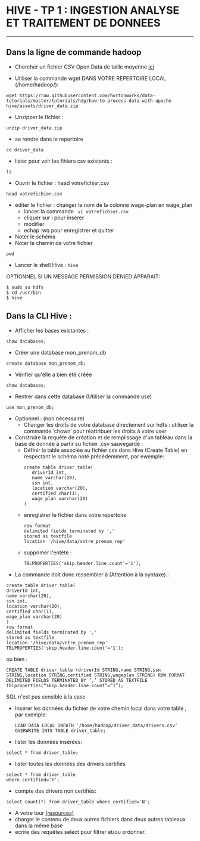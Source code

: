 # HIVE - TP 1 : INGESTION ANALYSE ET TRAITEMENT DE DONNEES
---
## Dans la ligne de commande hadoop

* Chercher un fichier CSV Open Data de taille moyenne   [ici](https://raw.githubusercontent.com/hortonworks/data-tutorials/master/tutorials/hdp/how-to-process-data-with-apache-hive/assets/driver_data.zip)

- Utiliser la commande wget DANS VOTRE REPERTOIRE LOCAL (/home/hadoop/):
```
wget https://raw.githubusercontent.com/hortonworks/data-tutorials/master/tutorials/hdp/how-to-process-data-with-apache-hive/assets/driver_data.zip
```
- Unzipper le fichier :
```
unzip driver_data.zip
```
- se rendre dans le repertoire 
```
cd driver_data
```
- lister pour voir les fihiers csv existants :
```
ls
```
- Ouvrir le fichier : head votrefichier.csv
```
head votrefichier.csv
```
- éditer le fichier : changer le nom de la colonne wage-plan en wage_plan
    - lancer la commande ``` vi votrefichier.csv```
    - cliquer sur i pour insérer
    - modifier
    - echap :wq pour enregistrer et quitter
- Noter le schéma
- Noter le chemin de votre fichier 
```
pwd
```
- Lancer le shell Hive :  ```hive```

OPTIONNEL SI UN MESSAGE PERMISSION DENIED APPARAIT:
```console
$ sudo su hdfs
$ cd /usr/bin
$ hive
```
## Dans la CLI Hive :
- Afficher les bases existantes : 
```
show databases;
```
* Créer une database mon_prenom_db 
```
create database mon_prenom_db;
```
- Vérifier qu'elle a bien été créée
```
show databases;
```
- Rentrer dans cette database (Utiliser la commande use)
```
use mon_prenom_db;
```
- Optionnel : (non nécessaire)
    - Changer les droits de votre database directement sur hdfs : utiliser la commande ‘chown’ pour réattribuer les droits à votre user
- Construire la requête de création et de remplissage d'un tableau dans la base de donnée à partir su fichier .csv sauvegardé :
    - Définir la table associée au fichier csv dans Hive (Create Table) en respectant le schéma noté précédemment, par ewemple: 
         ```
        create table driver_table(
            driverId int,
            name varchar(20),
            ssn int,
            location varchar(20),
            certified char(1),
            wage_plan varchar(20)
         )
    - enregistrer le fichier dans votre repertoire  
        ```
        row format 
        delimited fields terminated by ',' 
        stored as textfile   
        location '/hive/data/votre_prenom_rep'
        ```
    - supprimer l'entête :
        ```
        TBLPROPERTIES('skip.header.line.count'='1');
        ```
- La commande doit donc ressembler à (Attention à la syntaxe) :
```
create table driver_table(
driverId int,
name varchar(20),
ssn int,
location varchar(20),
certified char(1),
wage_plan varchar(20)
)
row format 
delimited fields terminated by ',' 
stored as textfile   
location '/hive/data/votre_prenom_rep'
TBLPROPERTIES('skip.header.line.count'='1');
```
ou bien :
```
CREATE TABLE driver_table (driverId STRING,name STRING,ssn STRING,location STRING,certified STRING,wageplan STRING) ROW FORMAT DELIMITED FIELDS TERMINATED BY ‘,’ STORED AS TEXTFILE tblproperties(“skip.header.line.count”=“1”);
```
SQL n'est pas sensible à la case
- Insérer les données du fichier de votre chemin local dans votre table , par exemple:
    ```
    LOAD DATA LOCAL INPATH '/home/hadoop/driver_data/drivers.csv' OVERWRITE INTO TABLE driver_table;
    ```
- lister les données insérées: 
```
select * from driver_table;
```
- lister toutes les données des drivers certifiés 
```
select * from driver_table
where certified='Y';
```
- compte des drivers non certifiés:
```
select count(*) from driver_table where certified='N';
```
- A votre tour [(resources)](https://people.sc.fsu.edu/~jburkardt/data/csv/csv.html)
- charger le contenu de deux autres fichiers dans deux autres tableaux dans la même base
- ecrire des requêtes select pour filtrer et/ou ordonner.
